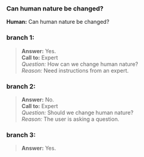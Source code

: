 ### Can human nature be changed?
**Human:** Can human nature be changed?
### branch 1:
>**Answer:** Yes.<br>
>**Call to:** Expert<br>
>_Question:_ How can we change human nature?<br>
>_Reason:_ Need instructions from an expert.<br>
### branch 2:
>**Answer:** No.<br>
>**Call to:** Expert<br>
>_Question:_ Should we change human nature?<br>
>_Reason:_ The user is asking a question.<br>
### branch 3:
>**Answer:** Yes.<br>
